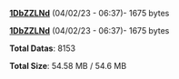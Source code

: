 [**1DbZZLNd**](/data/1DbZZLNd.txt) (04/02/23 - 06:37)- 1675 bytes

[**1DbZZLNd**](/data/1DbZZLNd.txt) (04/02/23 - 06:37)- 1675 bytes

**Total Datas**: 8153

**Total Size**: 54.58 MB / 54.6 MB